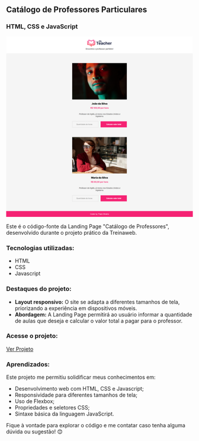 <h2> Catálogo de Professores Particulares </h2>
<h3>HTML, CSS e JavaScript</h3>

<p>
  <img src="assets/print/screencapture-127-0-0-1-5500-workshop-myteacher-html-css-js-treinaweb-index-html-2024-05-30-20_50_17.png" alt="Print do projeto">
</p>

<p>Este é o código-fonte da Landing Page "Catálogo de Professores", desenvolvido durante o projeto prático da Treinaweb. </p>

<h3>Tecnologias utilizadas:</h3>

<ul>
  <li>HTML</li>
  <li>CSS</li>
  <li>Javascript</li>
</ul>

<h3>Destaques do projeto:</h3>

<ul>
  <li><b>Layout responsivo:</b> O site se adapta a diferentes tamanhos de tela, priorizando a experiência em dispositivos móveis. </li>
  <li><b>Abordagem:</b> A Landing Page permitirá ao usuário informar a quantidade de aulas que deseja e calcular o valor total a pagar para o professor.</li>
</ul>

<h3> Acesse o projeto: </h3>
<a href="https://taoliveira.com.br/workshop-myteacher-html-css-js-treinaweb"> Ver Projeto</a> 

<h3>Aprendizados:</h3>

<p>Este projeto me permitiu solidificar meus conhecimentos em:</p>

<ul>
  <li>Desenvolvimento web com HTML, CSS e Javascript;</li>
  <li>Responsividade para diferentes tamanhos de tela;</li>
  <li>Uso de Flexbox;</li>
  <li>Propriedades e seletores CSS;</li>
  <li>Sintaxe básica da linguagem JavaScript.</li>
</ul>

<p>Fique à vontade para explorar o código e me contatar caso tenha alguma dúvida ou sugestão! 😊</p>